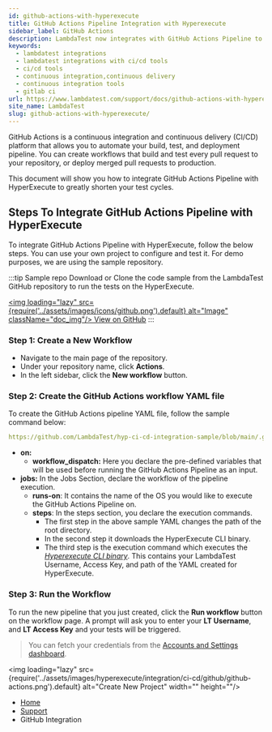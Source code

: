 ```yaml
---
id: github-actions-with-hyperexecute
title: GitHub Actions Pipeline Integration with Hyperexecute
sidebar_label: GitHub Actions
description: LambdaTest now integrates with GitHub Actions Pipeline to boost your go-to market delivery. Perform automated cross browser testing with LambdaTest to ensure your development code renders seamlessly through an online Selenium grid providing 10000+ real browsers running through machines.
keywords:
  - lambdatest integrations
  - lambdatest integrations with ci/cd tools
  - ci/cd tools
  - continuous integration,continuous delivery
  - continuous integration tools
  - gitlab ci
url: https://www.lambdatest.com/support/docs/github-actions-with-hyperexecute/
site_name: LambdaTest
slug: github-actions-with-hyperexecute/
---
```


<script type="application/ld+json"
      dangerouslySetInnerHTML={{ __html: JSON.stringify({
       "@context": "https://schema.org",
        "@type": "BreadcrumbList",
        "itemListElement": [{
          "@type": "ListItem",
          "position": 1,
          "name": "LambdaTest",
          "item": "https://www.lambdatest.com"
        },{
          "@type": "ListItem",
          "position": 2,
          "name": "Support",
          "item": "https://www.lambdatest.com/support/docs/"
        },{
          "@type": "ListItem",
          "position": 3,
          "name": "GitHub Actions Pipeline Integration",
          "item": "https://www.lambdatest.com/support/docs/github-actions-with-hyperexecute/"
        }]
      })
    }}
></script>
GitHub Actions is a continuous integration and continuous delivery (CI/CD) platform that allows you to automate your build, test, and deployment pipeline. You can create workflows that build and test every pull request to your repository, or deploy merged pull requests to production.

This document will show you how to integrate GitHub Actions Pipeline with HyperExecute to greatly shorten your test cycles.

## Steps To Integrate GitHub Actions Pipeline with HyperExecute
To integrate GitHub Actions Pipeline with HyperExecute, follow the below steps. You can use your own project to configure and test it. For demo purposes, we are using the sample repository.

:::tip Sample repo
Download or Clone the code sample from the LambdaTest GitHub repository to run the tests on the HyperExecute.

<a href="https://github.com/LambdaTest/hyp-ci-cd-integration-sample/tree/main" target="_blank" className="github__anchor"><img loading="lazy" src={require('../assets/images/icons/github.png').default} alt="Image" className="doc_img"/> View on GitHub</a>
:::

### Step 1: Create a New Workflow
-  Navigate to the main page of the repository.
-  Under your repository name, click  **Actions**.
-  In the left sidebar, click the **New workflow** button. 

### Step 2: Create the GitHub Actions workflow YAML file
To create the GitHub Actions pipeline YAML file, follow the sample command below:

```yaml reference title="github-actions.yml"
https://github.com/LambdaTest/hyp-ci-cd-integration-sample/blob/main/.github/workflows/main.yml
```
- **on:**
  - **workflow_dispatch:** Here you declare the pre-defined variables that will be used before running the GitHub Actions Pipeline as an input. 
- **jobs:**
 In the Jobs Section, declare the workflow of the pipeline execution. 
  - **runs-on**: It contains the name of the OS you would like to execute the GitHub Actions Pipeline on.
  - **steps**: In the steps section, you declare the execution commands.  
    - The first step in the above sample YAML changes the path of the root directory.
    - In the second step it downloads the HyperExecute CLI binary. 
    - The third step is the execution command which executes the [*Hyperexecute CLI binary*](https://www.lambdatest.com/support/docs/hyperexecute-cli-run-tests-on-hyperexecute-grid/). This contains your LambdaTest Username, Access Key, and path of the YAML created for HyperExecute.

### Step 3: Run the Workflow
To run the new pipeline that you just created, click the **Run workflow** button on the workflow page. A prompt will ask you to enter your **LT Username**, and **LT Access Key** and your tests will be triggered.

> You can fetch your credentials from the [Accounts and Settings dashboard](https://accounts.lambdatest.com/security).

<img loading="lazy" src={require('../assets/images/hyperexecute/integration/ci-cd/github/github-actions.png').default} alt="Create New Project" width="" height=""/>


<nav aria-label="breadcrumbs">
  <ul className="breadcrumbs">
    <li className="breadcrumbs__item">
      <a className="breadcrumbs__link" href="https://www.lambdatest.com">
        Home
      </a>
    </li>
    <li className="breadcrumbs__item">
      <a className="breadcrumbs__link" target="_self" href="https://www.lambdatest.com/support/docs/">
        Support
      </a>
    </li>
    <li className="breadcrumbs__item breadcrumbs__item--active">
      <span className="breadcrumbs__link">
        GitHub Integration
      </span>
    </li>
  </ul>
</nav>